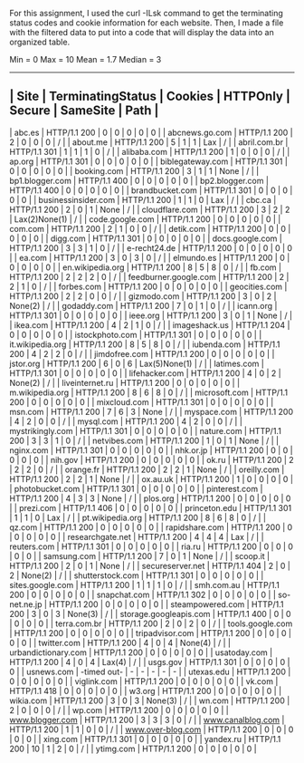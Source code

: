
For this assignment, I used the curl -ILsk command to get the terminating status codes and cookie
information for each website. Then, I made a file with the filtered data to put into a code that will
display the data into an organized table.

Min = 0
Max = 10
Mean = 1.7
Median = 3

-----------------------------------------------------------------------------------------------------
|          Site           | TerminatingStatus | Cookies | HTTPOnly | Secure |    SameSite    | Path |
-----------------------------------------------------------------------------------------------------
| abc.es                  | HTTP/1.1 200      | 0       | 0        | 0      | 0              | 0    |
| abcnews.go.com          | HTTP/1.1 200      | 2       | 0        | 0      | 0              | /    |
| about.me                | HTTP/1.1 200      | 5       | 1        | 1      | Lax            | /    |
| abril.com.br            | HTTP/1.1 301      | 1       | 1        | 1      | 0              | /    |
| alibaba.com             | HTTP/1.1 200      | 1       | 0        | 0      | 0              | /    |
| ap.org                  | HTTP/1.1 301      | 0       | 0        | 0      | 0              | 0    |
| biblegateway.com        | HTTP/1.1 301      | 0       | 0        | 0      | 0              | 0    |
| booking.com             | HTTP/1.1 200      | 3       | 1        | 1      | None           | /    |
| bp1.blogger.com         | HTTP/1.1 400      | 0       | 0        | 0      | 0              | 0    |
| bp2.blogger.com         | HTTP/1.1 400      | 0       | 0        | 0      | 0              | 0    |
| brandbucket.com         | HTTP/1.1 301      | 0       | 0        | 0      | 0              | 0    |
| businessinsider.com     | HTTP/1.1 200      | 1       | 1        | 0      | Lax            | /    |
| cbc.ca                  | HTTP/1.1 200      | 2       | 0        | 1      | None           | /    |
| cloudflare.com          | HTTP/1.1 200      | 3       | 2        | 2      | Lax(2)None(1)  | /    |
| code.google.com         | HTTP/1.1 200      | 0       | 0        | 0      | 0              | 0    |
| com.com                 | HTTP/1.1 200      | 2       | 1        | 0      | 0              | /    |
| detik.com               | HTTP/1.1 200      | 0       | 0        | 0      | 0              | 0    |
| digg.com                | HTTP/1.1 301      | 0       | 0        | 0      | 0              | 0    |
| docs.google.com         | HTTP/1.1 200      | 3       | 3        | 1      | 0              | /    |
| e-recht24.de            | HTTP/1.1 200      | 0       | 0        | 0      | 0              | 0    |
| ea.com                  | HTTP/1.1 200      | 3       | 0        | 3      | 0              | /    |
| elmundo.es              | HTTP/1.1 200      | 0       | 0        | 0      | 0              | 0    |
| en.wikipedia.org        | HTTP/1.1 200      | 8       | 5        | 8      | 0              | /    |
| fb.com                  | HTTP/1.1 200      | 2       | 2        | 2      | 0              | /    |
| feedburner.google.com   | HTTP/1.1 200      | 2       | 2        | 1      | 0              | /    |
| forbes.com              | HTTP/1.1 200      | 0       | 0        | 0      | 0              | 0    |
| geocities.com           | HTTP/1.1 200      | 2       | 2        | 0      | 0              | /    |
| gizmodo.com             | HTTP/1.1 200      | 3       | 0        | 2      | None(2)        | /    |
| godaddy.com             | HTTP/1.1 200      | 7       | 0        | 1      | 0              | /    |
| icann.org               | HTTP/1.1 301      | 0       | 0        | 0      | 0              | 0    |
| ieee.org                | HTTP/1.1 200      | 3       | 0        | 1      | None           | /    |
| ikea.com                | HTTP/1.1 200      | 4       | 2        | 1      | 0              | /    |
| imageshack.us           | HTTP/1.1 204      | 0       | 0        | 0      | 0              | 0    |
| istockphoto.com         | HTTP/1.1 301      | 0       | 0        | 0      | 0              | 0    |
| it.wikipedia.org        | HTTP/1.1 200      | 8       | 5        | 8      | 0              | /    |
| iubenda.com             | HTTP/1.1 200      | 4       | 2        | 2      | 0              | /    |
| jimdofree.com           | HTTP/1.1 200      | 0       | 0        | 0      | 0              | 0    |
| jstor.org               | HTTP/1.1 200      | 6       | 0        | 6      | Lax(5)None(1)  | /    |
| latimes.com             | HTTP/1.1 301      | 0       | 0        | 0      | 0              | 0    |
| lifehacker.com          | HTTP/1.1 200      | 4       | 0        | 2      | None(2)        | /    |
| liveinternet.ru         | HTTP/1.1 200      | 0       | 0        | 0      | 0              | 0    |
| m.wikipedia.org         | HTTP/1.1 200      | 8       | 6        | 8      | 0              | /    |
| microsoft.com           | HTTP/1.1 200      | 0       | 0        | 0      | 0              | 0    |
| mixcloud.com            | HTTP/1.1 301      | 0       | 0        | 0      | 0              | 0    |
| msn.com                 | HTTP/1.1 200      | 7       | 6        | 3      | None           | /    |
| myspace.com             | HTTP/1.1 200      | 4       | 2        | 0      | 0              | /    |
| mysql.com               | HTTP/1.1 200      | 4       | 2        | 0      | 0              | /    |
| mystrikingly.com        | HTTP/1.1 301      | 0       | 0        | 0      | 0              | 0    |
| nature.com              | HTTP/1.1 200      | 3       | 3        | 1      | 0              | /    |
| netvibes.com            | HTTP/1.1 200      | 1       | 0        | 1      | None           | /    |
| nginx.com               | HTTP/1.1 301      | 0       | 0        | 0      | 0              | 0    |
| nhk.or.jp               | HTTP/1.1 200      | 0       | 0        | 0      | 0              | 0    |
| nih.gov                 | HTTP/1.1 200      | 0       | 0        | 0      | 0              | 0    |
| ok.ru                   | HTTP/1.1 200      | 2       | 2        | 2      | 0              | /    |
| orange.fr               | HTTP/1.1 200      | 2       | 2        | 1      | None           | /    |
| oreilly.com             | HTTP/1.1 200      | 2       | 2        | 1      | None           | /    |
| ox.au.uk                | HTTP/1.1 200      | 1       | 0        | 0      | 0              | 0    |
| photobucket.com         | HTTP/1.1 301      | 0       | 0        | 0      | 0              | 0    |
| pinterest.com           | HTTP/1.1 200      | 4       | 3        | 3      | None           | /    |
| plos.org                | HTTP/1.1 200      | 0       | 0        | 0      | 0              | 0    |
| prezi.com               | HTTP/1.1 406      | 0       | 0        | 0      | 0              | 0    |
| princeton.edu           | HTTP/1.1 301      | 1       | 1        | 0      | Lax            | /    |
| pt.wikipedia.org        | HTTP/1.1 200      | 8       | 6        | 8      | 0              | /    |
| qz.com                  | HTTP/1.1 200      | 0       | 0        | 0      | 0              | 0    |
| rapidshare.com          | HTTP/1.1 200      | 0       | 0        | 0      | 0              | 0    |
| researchgate.net        | HTTP/1.1 200      | 4       | 4        | 4      | Lax            | /    |
| reuters.com             | HTTP/1.1 301      | 0       | 0        | 0      | 0              | 0    |
| ria.ru                  | HTTP/1.1 200      | 0       | 0        | 0      | 0              | 0    |
| samsung.com             | HTTP/1.1 200      | 7       | 0        | 1      | None           | /    |
| scoop.it                | HTTP/1.1 200      | 2       | 0        | 1      | None           | /    |
| secureserver.net        | HTTP/1.1 404      | 2       | 0        | 2      | None(2)        | /    |
| shutterstock.com        | HTTP/1.1 301      | 0       | 0        | 0      | 0              | 0    |
| sites.google.com        | HTTP/1.1 200      | 1       | 1        | 1      | 0              | /    |
| smh.com.au              | HTTP/1.1 200      | 0       | 0        | 0      | 0              | 0    |
| snapchat.com            | HTTP/1.1 302      | 0       | 0        | 0      | 0              | 0    |
| so-net.ne.jp            | HTTP/1.1 200      | 0       | 0        | 0      | 0              | 0    |
| steampowered.com        | HTTP/1.1 200      | 3       | 0        | 3      | None(3)        | /    |
| storage.googleapis.com  | HTTP/1.1 400      | 0       | 0        | 0      | 0              | 0    |
| terra.com.br            | HTTP/1.1 200      | 2       | 0        | 2      | 0              | /    |
| tools.google.com        | HTTP/1.1 200      | 0       | 0        | 0      | 0              | 0    |
| tripadvisor.com         | HTTP/1.1 200      | 0       | 0        | 0      | 0              | 0    |
| twitter.com             | HTTP/1.1 200      | 4       | 0        | 4      | None(4)        | /    |
| urbandictionary.com     | HTTP/1.1 200      | 0       | 0        | 0      | 0              | 0    |
| usatoday.com            | HTTP/1.1 200      | 4       | 0        | 4      | Lax(4)         | /    |
| usgs.gov                | HTTP/1.1 301      | 0       | 0        | 0      | 0              | 0    |
| usnews.com              | -timed out-       | -       | -        | -      | -              | -    |
| utexas.edu              | HTTP/1.1 200      | 0       | 0        | 0      | 0              | 0    |
| viglink.com             | HTTP/1.1 200      | 0       | 0        | 0      | 0              | 0    |
| vk.com                  | HTTP/1.1 418      | 0       | 0        | 0      | 0              | 0    |
| w3.org                  | HTTP/1.1 200      | 0       | 0        | 0      | 0              | 0    |
| wikia.com               | HTTP/1.1 200      | 3       | 0        | 3      | None(3)        | /    |
| wn.com                  | HTTP/1.1 200      | 2       | 0        | 0      | 0              | /    |
| wp.com                  | HTTP/1.1 200      | 0       | 0        | 0      | 0              | 0    |
| www.blogger.com         | HTTP/1.1 200      | 3       | 3        | 3      | 0              | /    |
| www.canalblog.com       | HTTP/1.1 200      | 1       | 1        | 0      | 0              | /    |
| www.over-blog.com       | HTTP/1.1 200      | 0       | 0        | 0      | 0              | 0    |
| xing.com                | HTTP/1.1 301      | 0       | 0        | 0      | 0              | 0    |
| yandex.ru               | HTTP/1.1 200      | 10      | 1        | 2      | 0              | /    |
| ytimg.com               | HTTP/1.1 200      | 0       | 0        | 0      | 0              | 0    |
